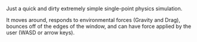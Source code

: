 Just a quick and dirty extremely simple single-point physics simulation.

It moves around, responds to environmental forces (Gravity and Drag), bounces
off of the edges of the window, and can have force applied by the user 
(WASD or arrow keys).